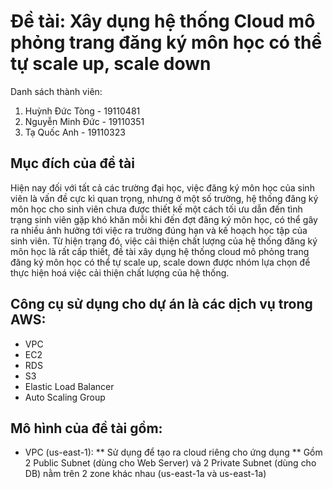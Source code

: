 # Đề tài: Xây dụng hệ thống Cloud mô phỏng trang đăng ký môn học có thể tự scale up, scale down
Danh sách thành viên:
1. Huỳnh Đức Tòng - 19110481
2. Nguyễn Minh Đức - 19110351
3. Tạ Quốc Anh - 19110323
## Mục đích của đề tài
Hiện nay đối với tất cả các trường đại học, việc đăng ký môn học của sinh viên là vấn đề cực kì quan trọng, nhưng ở một số trường, hệ thống đăng ký môn học cho sinh viên chưa được thiết kế một cách tối ưu dẫn đến tình trạng sinh viên gặp khó khăn mỗi khi đến đợt đăng ký môn học, có thể gây ra nhiều ảnh hưởng tới việc ra trường đúng hạn và kế hoạch học tập của sinh viên. Từ hiện trạng đó, việc cải thiện chất lượng của hệ thống đăng ký môn học là rất cấp thiết, đề tài xây dụng hệ thống cloud mô phỏng trang đăng ký môn học có thể tự scale up, scale down được nhóm lựa chọn để thực hiện hoá việc cải thiện chất lượng của hệ thống.
## Công cụ sử dụng cho dự án là các dịch vụ trong AWS:
* VPC
* EC2
* RDS
* S3
* Elastic Load Balancer
* Auto Scaling Group
## Mô hình của đề tài gồm:
* VPC (us-east-1): 
** Sử dụng để tạo ra cloud riêng cho ứng dụng
** Gồm 2 Public Subnet (dùng cho Web Server) và 2 Private Subnet (dùng cho DB) nằm trên 2 zone khác nhau (us-east-1a và us-east-1a)

